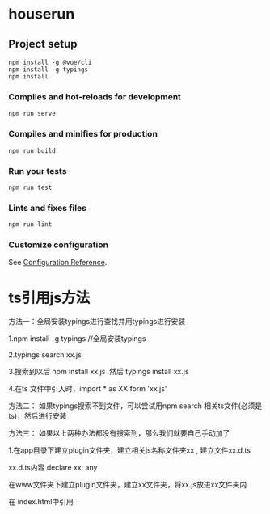 # houserun

## Project setup
```
npm install -g @vue/cli
npm install -g typings
npm install

```

### Compiles and hot-reloads for development
```
npm run serve
```

### Compiles and minifies for production
```
npm run build
```

### Run your tests
```
npm run test
```

### Lints and fixes files
```
npm run lint
```

### Customize configuration
See [Configuration Reference](https://cli.vuejs.org/config/).


# ts引用js方法
方法一：全局安装typings进行查找并用typings进行安装

1.npm install -g typings //全局安装typings

2.typings search xx.js

3.搜索到以后 npm install xx.js  然后 typings install xx.js

4.在ts 文件中引入时，import * as XX form 'xx.js'

方法二： 如果typings搜索不到文件，可以尝试用npm search 相关ts文件(必须是ts)，然后进行安装

方法三： 如果以上两种办法都没有搜索到，那么我们就要自己手动加了

1.在app目录下建立plugin文件夹，建立相关js名称文件夹xx , 建立文件xx.d.ts 

xx.d.ts内容 declare xx: any

在www文件夹下建立plugin文件夹，建立xx文件夹，将xx.js放进xx文件夹内

在 index.html中引用

<script src = "plugin/xx/xx.js">

在相关ts文件中引用

///<refrence path="plugin/xx/xx.d.ts">

